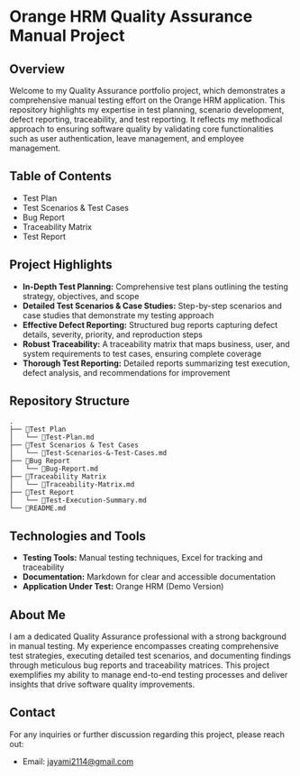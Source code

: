 # Orange HRM Quality Assurance Manual Project

## Overview

Welcome to my Quality Assurance portfolio project, which demonstrates a comprehensive manual testing effort on the Orange HRM application. This repository highlights my expertise in test planning, scenario development, defect reporting, traceability, and test reporting. It reflects my methodical approach to ensuring software quality by validating core functionalities such as user authentication, leave management, and employee management.

## Table of Contents

- Test Plan
- Test Scenarios & Test Cases
- Bug Report
- Traceability Matrix
- Test Report

## Project Highlights

- **In-Depth Test Planning:** Comprehensive test plans outlining the testing strategy, objectives, and scope
- **Detailed Test Scenarios & Case Studies:** Step-by-step scenarios and case studies that demonstrate my testing approach
- **Effective Defect Reporting:** Structured bug reports capturing defect details, severity, priority, and reproduction steps
- **Robust Traceability:** A traceability matrix that maps business, user, and system requirements to test cases, ensuring complete coverage
- **Thorough Test Reporting:** Detailed reports summarizing test execution, defect analysis, and recommendations for improvement

## Repository Structure
    .
    ├── 📂Test Plan             
    │   └── 📄Test-Plan.md      
    ├── 📂Test Scenarios & Test Cases     
    │   └── 📄Test-Scenarios-&-Test-Cases.md  
    ├── 📂Bug Report             
    │   └── 📄Bug-Report.md      
    ├── 📂Traceability Matrix   
    │   └── 📄Traceability-Matrix.md  
    ├── 📂Test Report           
    │   └── 📄Test-Execution-Summary.md   
    └── 📄README.md           
 
## Technologies and Tools

- **Testing Tools:** Manual testing techniques, Excel for tracking and traceability
- **Documentation:** Markdown for clear and accessible documentation
- **Application Under Test:** Orange HRM (Demo Version)

## About Me

I am a dedicated Quality Assurance professional with a strong background in manual testing. My experience encompasses creating comprehensive test strategies, executing detailed test scenarios, and documenting findings through meticulous bug reports and traceability matrices. This project exemplifies my ability to manage end-to-end testing processes and deliver insights that drive software quality improvements.

   
## Contact

For any inquiries or further discussion regarding this project, please reach out:

* Email: jayami2114@gmail.com

